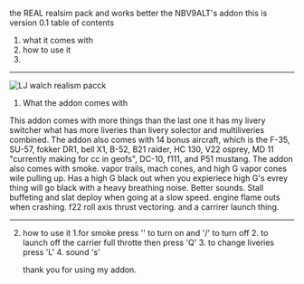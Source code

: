   the REAL realsim pack and works better the NBV9ALT's addon this is version 0.1
table of contents
1. what it comes with 
2. how to use it
3.
 ________________________________________________________________________________________________________________________________________________________________________________
![LJ walch realism pacck](https://github.com/user-attachments/assets/2f296e1d-930d-46ad-8b51-bf840eae0274)

1. What the addon comes with

This addon comes with more things than the last one it has my livery switcher what has more liveries than livery solector and multiliveries combined. The addon also comes with 14 
bonus aircraft, which is the F-35, SU-57, fokker DR1, bell X1, B-52, B21 raider, HC 130, V22 osprey, MD 11 "currently making for cc in geofs", DC-10, f111, and P51 mustang.
The addon also comes with smoke. vapor trails, mach cones, and high G vapor cones wile pulling up. Has a high G black out when you expieriece high G's evrey thing will go black with
a heavy breathing noise. Better sounds. Stall buffeting and slat deploy when going at a slow speed. engine flame outs when crashing. f22 roll axis thrust vectoring. and a carrirer launch thing.
_____________________________________________________________________________________________________________________________________________________________________________________
2. how to use it
   1.for smoke press '\' to turn on and '/' to turn off
   2. to launch off the carrier full throtte then press 'Q'
   3. to change liveries press 'L'
   4. sound 's'

   thank you for using my addon.
   




    

   
  
